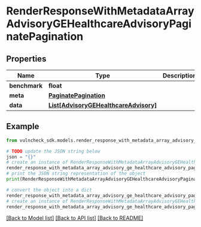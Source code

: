 # RenderResponseWithMetadataArrayAdvisoryGEHealthcareAdvisoryPaginatePagination


## Properties

Name | Type | Description | Notes
------------ | ------------- | ------------- | -------------
**benchmark** | **float** |  | [optional] 
**meta** | [**PaginatePagination**](PaginatePagination.md) |  | [optional] 
**data** | [**List[AdvisoryGEHealthcareAdvisory]**](AdvisoryGEHealthcareAdvisory.md) |  | [optional] 

## Example

```python
from vulncheck_sdk.models.render_response_with_metadata_array_advisory_ge_healthcare_advisory_paginate_pagination import RenderResponseWithMetadataArrayAdvisoryGEHealthcareAdvisoryPaginatePagination

# TODO update the JSON string below
json = "{}"
# create an instance of RenderResponseWithMetadataArrayAdvisoryGEHealthcareAdvisoryPaginatePagination from a JSON string
render_response_with_metadata_array_advisory_ge_healthcare_advisory_paginate_pagination_instance = RenderResponseWithMetadataArrayAdvisoryGEHealthcareAdvisoryPaginatePagination.from_json(json)
# print the JSON string representation of the object
print(RenderResponseWithMetadataArrayAdvisoryGEHealthcareAdvisoryPaginatePagination.to_json())

# convert the object into a dict
render_response_with_metadata_array_advisory_ge_healthcare_advisory_paginate_pagination_dict = render_response_with_metadata_array_advisory_ge_healthcare_advisory_paginate_pagination_instance.to_dict()
# create an instance of RenderResponseWithMetadataArrayAdvisoryGEHealthcareAdvisoryPaginatePagination from a dict
render_response_with_metadata_array_advisory_ge_healthcare_advisory_paginate_pagination_from_dict = RenderResponseWithMetadataArrayAdvisoryGEHealthcareAdvisoryPaginatePagination.from_dict(render_response_with_metadata_array_advisory_ge_healthcare_advisory_paginate_pagination_dict)
```
[[Back to Model list]](../README.md#documentation-for-models) [[Back to API list]](../README.md#documentation-for-api-endpoints) [[Back to README]](../README.md)



